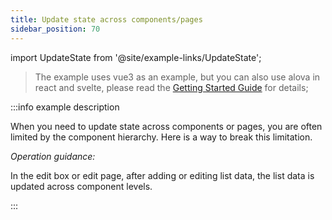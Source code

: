 ```yaml
---
title: Update state across components/pages
sidebar_position: 70
---
```


import UpdateState from '@site/example-links/UpdateState';

> The example uses vue3 as an example, but you can also use alova in react and svelte, please read the [Getting Started Guide](/tutorial/getting-started/overview) for details;

<UpdateState></UpdateState>

:::info example description

When you need to update state across components or pages, you are often limited by the component hierarchy. Here is a way to break this limitation.

_Operation guidance:_

In the edit box or edit page, after adding or editing list data, the list data is updated across component levels.

:::

